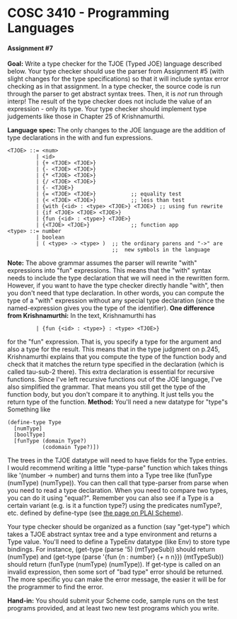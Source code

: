 # COSC 3410 - Programming Languages
#### Assignment #7

**Goal:** Write a type checker for the TJOE (Typed JOE) language described below. Your type checker should use the parser from Assignment #5 (with slight changes for the type specifications) so that it will include syntax error checking as in that assignment. In a type checker, the source code is run through the parser to get abstract syntax trees. Then, it is *not* run through interp! The result of the type checker does not include the value of an expression - only its type. Your type checker should implement type judgements like those in Chapter 25 of Krishnamurthi.

**Language spec:** The only changes to the JOE language are the addition of type declarations in the with and fun expressions.
```
<TJOE> ::= <num>
         | <id>
         | {+ <TJOE> <TJOE>}
         | {- <TJOE> <TJOE>}
         | {* <TJOE> <TJOE>}
         | {/ <TJOE> <TJOE>}
         | {- <TJOE>}
         | {= <TJOE> <TJOE>}           ;; equality test
         | {< <TJOE> <TJOE>}           ;; less than test
         | {with {<id> : <type> <TJOE>} <TJOE>} ;; using fun rewrite
         | {if <TJOE> <TJOE> <TJOE>}
         | {fun {<id> : <type>} <TJOE>}
         | {<TJOE> <TJOE>}             ;; function app
<type> ::= number
         | boolean
         | ( <type> -> <type> )  ;; the ordinary parens and "->" are
                                 ;;  new symbols in the language
```
**Note:** The above grammar assumes the parser will rewrite "with" expressions into "fun" expressions. This means that the "with" syntax needs to include the type declaration that we will need in the rewritten form. However, if you want to have the type checker directly handle "with", then you don't need that type declaration. In other words, you can compute the type of a "with" expression without any special type declaration (since the named-expression gives you the type of the identifier).
**One difference from Krishnamurthi:** In the text, Krishnamurthi has
```
         | {fun {<id> : <type>} : <type> <TJOE>}
```
for the "fun" expression. That is, you specify a type for the argument and also a type for the result. This means that in the type judgment on p.245, Krishnamurthi explains that you compute the type of the function body and check that it matches the return type specified in the declaration (which is called tau-sub-2 there). This extra declaration is essential for recursive functions. Since I've left recursive functions out of the JOE language, I've also simplified the grammar. That means you still get the type of the function body, but you don't compare it to anything. It just tells you the return type of the function.
**Method:** You'll need a new datatype for "type"s Something like
```
(define-type Type
  [numType]
  [boolType]
  [funType (domain Type?)
           (codomain Type?)])
```
The trees in the TJOE datatype will need to have fields for the Type entries. I would recommend writing a little "type-parse" function which takes things like '(number -> number) and turns them into a Type tree like (funType (numType) (numType)). You can then call that type-parser from parse when you need to read a type declaration.
When you need to compare two types, you can do it using "equal?". Remember you can also see if a Type is a certain variant (e.g. is it a function type?) using the predicates numType?, etc. defined by define-type (see [the page on PLAI Scheme](http://docs.racket-lang.org/plai/plai-scheme.html)).

Your type checker should be organized as a function (say "get-type") which takes a TJOE abstract syntax tree and a type environment and returns a Type value. You'll need to define a TypeEnv datatype (like Env) to store type bindings. For instance, (get-type (parse '5) (mtTypeSub)) should return (numType) and (get-type (parse '{fun {n : number} {+ n n}}) (mtTypeSub)) should return (funType (numType) (numType)). If get-type is called on an invalid expression, then some sort of "bad type" error should be returned. The more specific you can make the error message, the easier it will be for the programmer to find the error.

**Hand-in:** You should submit your Scheme code, sample runs on the test programs provided, and at least two new test programs which you write.

